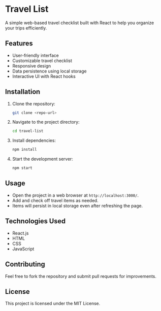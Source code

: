 # Travel List

A simple web-based travel checklist built with React to help you organize your trips efficiently.

## Features
- User-friendly interface
- Customizable travel checklist
- Responsive design
- Data persistence using local storage
- Interactive UI with React hooks

## Installation
1. Clone the repository:
   ```sh
   git clone <repo-url>
   ```
2. Navigate to the project directory:
   ```sh
   cd travel-list
   ```
3. Install dependencies:
   ```sh
   npm install
   ```
4. Start the development server:
   ```sh
   npm start
   ```

## Usage
- Open the project in a web browser at `http://localhost:3000/`.
- Add and check off travel items as needed.
- Items will persist in local storage even after refreshing the page.

## Technologies Used
- React.js
- HTML
- CSS
- JavaScript

## Contributing
Feel free to fork the repository and submit pull requests for improvements.

## License
This project is licensed under the MIT License.

